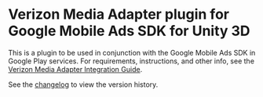 # Verizon Media Adapter plugin for Google Mobile Ads SDK for Unity 3D

This is a plugin to be used in conjunction with the Google Mobile Ads SDK in
Google Play services. For requirements, instructions, and other info, see the
[Verizon Media Adapter Integration Guide](https://developers.google.com/admob/unity/mediation/verizon-media).

See the [changelog](https://developers.google.com/admob/unity/mediation/verizon-media#verizon-media-unity-mediation-plugin-changelog)
to view the version history.
